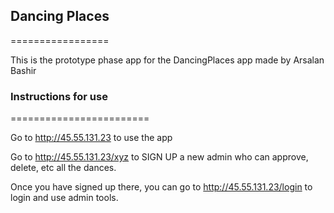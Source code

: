 ## Dancing Places
=================


This is the prototype phase app for the DancingPlaces app made by Arsalan Bashir

### Instructions for use
========================

Go to http://45.55.131.23 to use the app

Go to http://45.55.131.23/xyz to SIGN UP a new admin who can approve, delete, etc all the dances.

Once you have signed up there, you can go to http://45.55.131.23/login to login and use admin tools.
